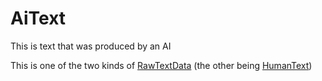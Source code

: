 # AiText

This is text that was produced by an AI

This is one of the two kinds of [RawTextData](RawTextData.md) (the other being [HumanText](HumanText.md))
